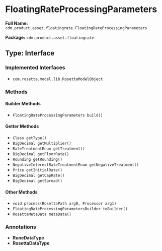 # FloatingRateProcessingParameters

**Full Name:** `cdm.product.asset.floatingrate.FloatingRateProcessingParameters`

**Package:** `cdm.product.asset.floatingrate`

## Type: Interface

### Implemented Interfaces

- `com.rosetta.model.lib.RosettaModelObject`

### Methods

#### Builder Methods

- `FloatingRateProcessingParameters build()`

#### Getter Methods

- `Class getType()`
- `BigDecimal getMultiplier()`
- `RateTreatmentEnum getTreatment()`
- `BigDecimal getFloorRate()`
- `Rounding getRounding()`
- `NegativeInterestRateTreatmentEnum getNegativeTreatment()`
- `Price getInitialRate()`
- `BigDecimal getCapRate()`
- `BigDecimal getSpread()`

#### Other Methods

- `void process(RosettaPath arg0, Processor arg1)`
- `FloatingRateProcessingParametersBuilder toBuilder()`
- `RosettaMetaData metaData()`

### Annotations

- **RuneDataType**
- **RosettaDataType**

